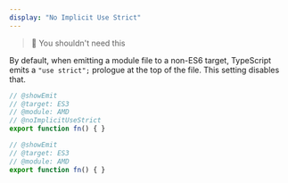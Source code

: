 ```yaml
---
display: "No Implicit Use Strict"
---
```


> 🧙‍ You shouldn't need this

By default, when emitting a module file to a non-ES6 target, TypeScript emits a `"use strict";` prologue at the top of the file.
This setting disables that.

```ts
// @showEmit
// @target: ES3
// @module: AMD
// @noImplicitUseStrict
export function fn() { }
```

```ts
// @showEmit
// @target: ES3
// @module: AMD
export function fn() { }
```
